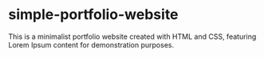 # simple-portfolio-website
This is a minimalist portfolio website created with HTML and CSS, featuring Lorem Ipsum content for demonstration purposes.
